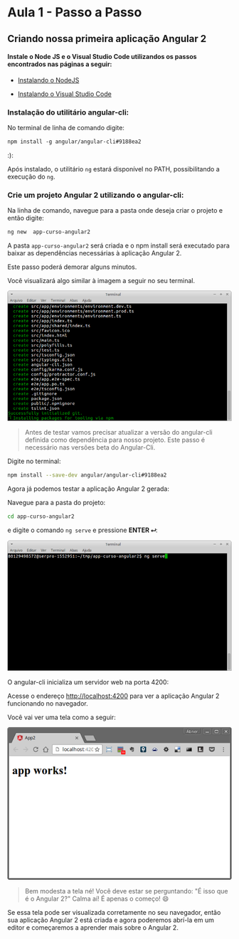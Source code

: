 # Aula 1 - Passo a Passo

## Criando nossa primeira aplicação Angular 2

#### Instale o Node JS e o Visual Studio Code utilizandos os passos encontrados nas páginas a seguir:

* <a href="https://git.serpro/angular/curso-angular2/wikis/instalando-o-nodejs" target="_blank">Instalando o NodeJS</a>

* <a href="https://git.serpro/angular/curso-angular2/wikis/vs-code" target="_blank">Instalando o Visual Studio Code</a>


### Instalação do utilitário angular-cli:

No terminal de linha de comando digite:

```bash
npm install -g angular/angular-cli#9188ea2
```

:):

Após instalado, o utilitário `ng` estará disponível no PATH, possibilitando a execução do `ng`.



### Crie um projeto Angular 2 utilizando o angular-cli:

Na linha de comando, navegue para a pasta onde deseja criar o projeto e então digite:

```bash
ng new  app-curso-angular2
```

A pasta `app-curso-angular2` será criada e o npm install será executado para baixar as dependências necessárias à aplicação Angular 2.

Este passo poderá demorar alguns minutos.

Você visualizará algo similar à imagem a seguir no seu terminal.

![](imagens/captura-ng-new.png)

> Antes de testar vamos precisar atualizar a versão do angular-cli definida como dependência para nosso projeto. Este passo é necessário nas versões beta do Angular-Cli.

Digite no terminal:

```bash
npm install --save-dev angular/angular-cli#9188ea2
```

Agora já podemos testar a aplicação Angular 2 gerada:

Navegue para a pasta do projeto: 

```bash
cd app-curso-angular2
```

e  digite o comando `ng serve` e pressione **ENTER &#11168;**:

![](imagens/ng-serve.png)    

 
 O angular-cli inicializa um servidor web na porta 4200:

 Acesse o endereço <a href="http://localhost:4200" target="_blank">http://localhost:4200</a> para ver a aplicação Angular 2 funcionando no navegador.


 Você vai ver uma tela como a seguir:
 
 ![](imagens/app-works.png)

> Bem modesta a tela né! Você deve estar se perguntando: "É isso que é o Angular 2?" 
Calma aí! É apenas o começo! :smile:

Se essa tela pode ser visualizada corretamente no seu navegador, então sua aplicação Angular 2 está criada e agora poderemos abrí-la em um editor e começaremos a aprender mais sobre o Angular 2.
